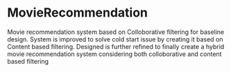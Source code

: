 # MovieRecommendation

Movie recommendation system based on Colloborative filtering for baseline design. System is improved to solve cold start issue by creating it based on Content based filtering. Designed is further refined to finally create a hybrid movie recommendation system considering both colloborative and content based filtering
